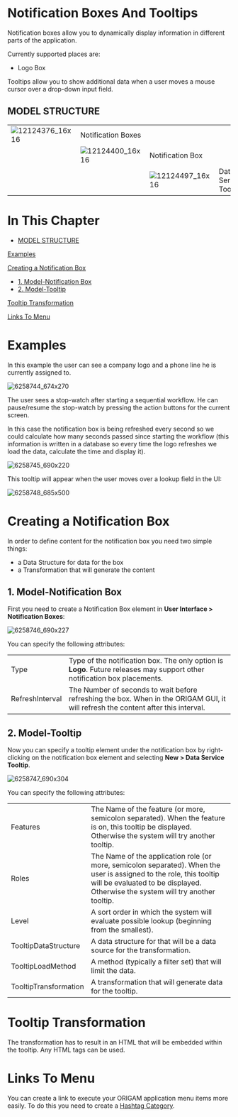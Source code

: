 # Notification Boxes And Tooltips

Notification boxes allow you to dynamically display information in different parts of the application.

Currently supported places are:

-   Logo Box

Tooltips allow you to show additional data when a user moves a mouse cursor over a drop-down input field.

## MODEL STRUCTURE

|                      |                      |                      |                      |
|----------------------|----------------------|----------------------|----------------------|
| ![12124376_16x16](upload://8hjvpzZvfjZuAhwQ8BiODZlWkHu.png) | Notification Boxes   |                      |                      |
|                      | ![12124400_16x16](upload://pRGKcrfdxGJVxnt2KpI5illfwyc.png) | Notification Box     |                      |
|                      |                      | ![12124497_16x16](upload://hGXughuFlQqtt2QvlWBxDN9NMhv.png) | Data Service Tooltip |

# In This Chapter

-   [MODEL STRUCTURE](#NotificationBoxesAndTooltips-MODELSTRUCTURE)

[Examples](#NotificationBoxesAndTooltips-Examples)

[Creating a Notification Box](#NotificationBoxesAndTooltips-CreatingaNotificationBox)

-   [1. Model-Notification Box](#NotificationBoxesAndTooltips-1.Model-NotificationBox)
-   [2. Model-Tooltip](#NotificationBoxesAndTooltips-2.Model-Tooltip)

[Tooltip Transformation](#NotificationBoxesAndTooltips-TooltipTransformation)

[Links To Menu](#NotificationBoxesAndTooltips-LinksToMenu)

# Examples

In this example the user can see a company logo and a phone line he is currently assigned to.

![6258744_674x270](upload://uvxCp1sH4ja0pOAcasUhPKQc1Qa.png)

The user sees a stop-watch after starting a sequential workflow. He can pause/resume the stop-watch by pressing the action buttons for the current screen.

In this case the notification box is being refreshed every second so we could calculate how many seconds passed since starting the workflow (this information is written in a database so every time the logo refreshes we load the data, calculate the time and display it).

![6258745_690x220](upload://8JZqmmXvGATYNinLa2gIQNblhbl.png)

This tooltip will appear when the user moves over a lookup field in the UI:

![6258748_685x500](upload://y3fEomfdG10FHGeB03u5ZnrGEFe.png)

# Creating a Notification Box

In order to define content for the notification box you need two simple things:

-   a Data Structure for data for the box
-   a Transformation that will generate the content

## 1. Model-Notification Box

First you need to create a Notification Box element in **User Interface \> Notification Boxes**:

![6258746_690x227](upload://uFvbcbxEHsWBFUvY2PsM3JeEXW3.png)

You can specify the following attributes:

|                 |                                                                                                                                   |
|-----------------|-----------------------------------------------------------------------------------------------------------------------------------|
| Type            | Type of the notification box. The only option is **Logo**. Future releases may support other notification box placements.         |
| RefreshInterval | The Number of seconds to wait before refreshing the box. When in the ORIGAM GUI, it will refresh the content after this interval. |

## 2. Model-Tooltip

Now you can specify a tooltip element under the notification box by right-clicking on the notification box element and selecting **New \> Data Service Tooltip**.

![6258747_690x304](upload://4O5KiayfOZmeCzf3foWcMVRiXZf.png)

You can specify the following attributes:

|                       |                                                                                                                                                                                                        |
|-----------------------|--------------------------------------------------------------------------------------------------------------------------------------------------------------------------------------------------------|
| Features              | The Name of the feature (or more, semicolon separated). When the feature is on, this tooltip be displayed. Otherwise the system will try another tooltip.                                              |
| Roles                 | The Name of the application role (or more, semicolon separated). When the user is assigned to the role, this tooltip will be evaluated to be displayed. Otherwise the system will try another tooltip. |
| Level                 | A sort order in which the system will evaluate possible lookup (beginning from the smallest).                                                                                                          |
| TooltipDataStructure  | A data structure for that will be a data source for the transformation.                                                                                                                                |
| TooltipLoadMethod     | A method (typically a filter set) that will limit the data.                                                                                                                                            |
| TooltipTransformation | A transformation that will generate data for the tooltip.                                                                                                                                              |

# Tooltip Transformation

The transformation has to result in an HTML that will be embedded within the tooltip. Any HTML tags can be used.

# Links To Menu

You can create a link to execute your ORIGAM application menu items more easily. To do this you need to create a [Hashtag Category](/t/Hashtag-Categories).
